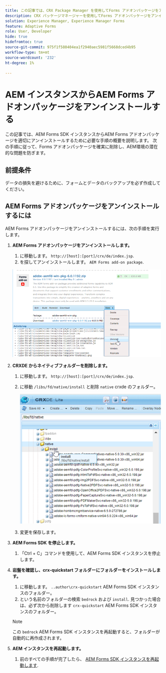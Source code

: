 ```yaml
---
title: この記事では、CRX Package Manager を使用してForms アドオンパッケージをアンインストールする手順について説明します。
description: CRX パッケージマネージャーを使用してForms アドオンパッケージをアンインストールする手順を説明します。
solution: Experience Manager, Experience Manager Forms
feature: Adaptive Forms
role: User, Developer
hide: true
hidefromtoc: true
source-git-commit: 975f1f580404ea1f2940aec5981f5668dced4b95
workflow-type: tm+mt
source-wordcount: '232'
ht-degree: 1%

---
```



# AEM インスタンスからAEM Forms アドオンパッケージをアンインストールする

この記事では、AEM Forms SDK インスタンスからAEM Forms アドオンパッケージを適切にアンインストールするために必要な手順の概要を説明します。 次の手順に従って、Forms アドオンパッケージを確実に削除し、AEM環境の潜在的な問題を防ぎます。

## 前提条件

データの損失を避けるために、フォームとデータのバックアップを必ず作成してください。

## AEM Forms アドオンパッケージをアンインストールするには

AEM Forms アドオンパッケージをアンインストールするには、次の手順を実行します。

1. **AEM Forms アドオンパッケージをアンインストールします。**
   1. に移動します。 `http://[host]:[port]/crx/de/index.jsp`.
   1. を探してアンインストールします。 `AEM Forms add-on package`.

   ![パッケージをアンインストール](/help/forms/using/assets/uninstall-aem-forms-package.png)

1. **CRXDE からネイティブフォルダーを削除します。**
   1. に移動します。 `http://[host]:[port]/crx/de/index.jsp`.
   1. に移動 `/libs/fd/native/install` と削除 `native` crxde のフォルダー。

      ![CRX/de からネイティブノードを削除](/help/forms/using/assets/native-install-folder-crxde.png)
   1. 変更を保存します。

1. **AEM Forms SDK を停止します。**
   1. 「Ctrl + C」コマンドを使用して、AEM Forms SDK インスタンスを停止します。

1. **岩盤を確認し、crx-quickstart フォルダーにフォルダーをインストールします。**
   1. に移動します。 `..author\crx-quickstart` AEM Forms SDK インスタンスのフォルダー。
   1. という名前のフォルダーの検索 `bedrock` および `install`.
見つかった場合は、必ず次から削除します `crx-quickstart` AEM Forms SDK インスタンスのフォルダー。

   >[!NOTE]
   >
   > この `bedrock` AEM Forms SDK インスタンスを再起動すると、フォルダーが自動的に再作成されます。

1. **AEM インスタンスを再起動します。**
   1. 前のすべての手順が完了したら、 [AEM Forms SDK インスタンスを再起動します](/help/forms/using/restart-aem-sdk.md).




